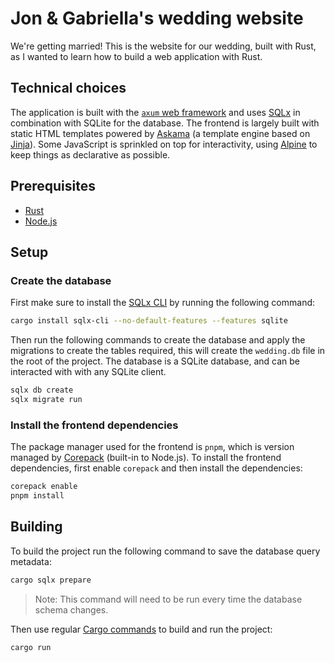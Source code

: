 # Jon & Gabriella's wedding website

We're getting married! This is the website for our wedding, built with Rust, as I wanted to learn how to build a web application with Rust.

## Technical choices

The application is built with the [`axum` web framework](https://github.com/tokio-rs/axum#readme) and uses [SQLx](https://github.com/launchbadge/sqlx#readme) in combination with SQLite for the database. The frontend is largely built with static HTML templates powered by [Askama](https://github.com/djc/askama#readme) (a template engine based on [Jinja](https://jinja.palletsprojects.com)). Some JavaScript is sprinkled on top for interactivity, using [Alpine](https://alpinejs.dev/) to keep things as declarative as possible.

## Prerequisites

- [Rust](https://www.rust-lang.org/tools/install)
- [Node.js](https://nodejs.org/en/download/package-manager)

## Setup

### Create the database

First make sure to install the [SQLx CLI](https://github.com/launchbadge/sqlx/tree/main/sqlx-cli#readme) by running the following command:

```sh
cargo install sqlx-cli --no-default-features --features sqlite
```

Then run the following commands to create the database and apply the migrations to create the tables required, this will create the `wedding.db` file in the root of the project. The database is a SQLite database, and can be interacted with with any SQLite client.

```sh
sqlx db create
sqlx migrate run
```

### Install the frontend dependencies

The package manager used for the frontend is `pnpm`, which is version managed by [Corepack](https://nodejs.org/api/corepack.html) (built-in to Node.js). To install the frontend dependencies, first enable `corepack` and then install the dependencies:

```sh
corepack enable
pnpm install
```


## Building

To build the project run the following command to save the database query metadata:

```sh
cargo sqlx prepare
```

> Note: This command will need to be run every time the database schema changes.

Then use regular [Cargo commands](https://doc.rust-lang.org/cargo/commands/build-commands.html) to build and run the project:

```sh
cargo run
```
